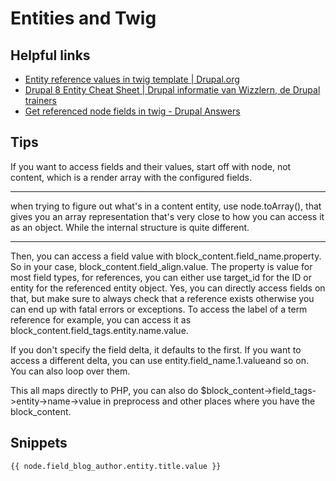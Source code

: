 # Entities and Twig

## Helpful links

- [Entity reference values in twig template | Drupal.org](https://www.drupal.org/node/2636518)
- [Drupal 8 Entity Cheat Sheet | Drupal informatie van Wizzlern, de Drupal trainers](https://wizzlern.nl/drupal/drupal-8-entity-cheat-sheet)
- [Get referenced node fields in twig - Drupal Answers](http://drupal.stackexchange.com/questions/196876/get-referenced-node-fields-in-twig)

## Tips

If you want to access fields and their values, start off with node, not content, which is a render array with the configured fields.

---

when trying to figure out what's in a content entity, use node.toArray(), that gives you an array representation that's very close to how you can access it as an object. While the internal structure is quite different.

---

Then, you can access a field value with block\_content.field\_name.property. So in your case, block\_content.field\_align.value. The property is value for most field types, for references, you can either use target\_id for the ID or entity for the referenced entity object. Yes, you can directly access fields on that, but make sure to always check that a reference exists otherwise you can end up with fatal errors or exceptions. To access the label of a term reference for example, you can access it as block\_content.field\_tags.entity.name.value.

If you don't specify the field delta, it defaults to the first. If you want to access a different delta, you can use entity.field\_name.1.valueand so on. You can also loop over them.

This all maps directly to PHP, you can also do $block\_content-\>field\_tags-\>entity-\>name-\>value in preprocess and other places where you have the block\_content.

## Snippets

```twig
{{ node.field_blog_author.entity.title.value }}
```

